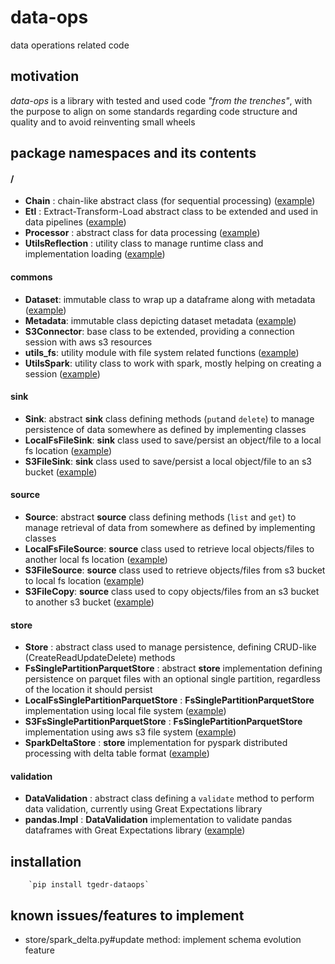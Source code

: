 # data-ops
data operations related code

## motivation
*data-ops* is a library with tested and used code *"from the trenches"*, with the purpose to align on some standards regarding code structure and quality and to avoid reinventing small wheels

## package namespaces and its contents

#### /
- __Chain__ : chain-like abstract class (for sequential processing) ([example](test/tgedr/dataops/test_processor_chain.py))
- __Etl__ : Extract-Transform-Load abstract class to be extended and used in data pipelines ([example](test/tgedr/dataops/test_etl.py))
- __Processor__ : abstract class for data processing ([example](test/tgedr/dataops/test_processor_chain.py))
- __UtilsReflection__ : utility class to manage runtime class and implementation loading ([example](test/tgedr/dataops/test_utils_reflection.py))

#### commons
- __Dataset__: immutable class to wrap up a dataframe along with metadata ([example](test/tgedr/dataops/commons/test_dataset.py))
- __Metadata__: immutable class depicting dataset metadata ([example](test/tgedr/dataops/commons/test_metadata.py))
- __S3Connector__: base class to be extended, providing a connection session with aws s3 resources
- __utils_fs__: utility module with file system related functions ([example](test/tgedr/dataops/commons/test_utils_fs.py))
- __UtilsSpark__: utility class to work with spark, mostly helping on creating a session ([example](test/tgedr/dataops/commons/test_utils_spark.py))

#### sink
- __Sink__: abstract **sink** class defining methods (`put`and `delete`) to manage persistence of data somewhere as defined by implementing classes
- __LocalFsFileSink__: __sink__ class used to save/persist an object/file to a local fs location ([example](test/tgedr/dataops/sink/test_localfs_file_sink.py))
- __S3FileSink__: __sink__ class used to save/persist a local object/file to an s3 bucket ([example](test/tgedr/dataops/sink/test_s3_file_sink.py))

#### source
- __Source__: abstract **source** class defining methods (`list` and `get`) to manage retrieval of data from somewhere as defined by implementing classes
- __LocalFsFileSource__: __source__ class used to retrieve local objects/files to another local fs location ([example](test/tgedr/dataops/source/test_localfs_file_source.py))
- __S3FileSource__: __source__ class used to retrieve objects/files from s3 bucket to local fs location ([example](test/tgedr/dataops/source/test_s3_file_source.py))
- __S3FileCopy__: __source__ class used to copy objects/files from an s3 bucket to another s3 bucket ([example](test/tgedr/dataops/source/test_s3_copy.py))

#### store
- __Store__ : abstract class used to manage persistence, defining CRUD-like (CreateReadUpdateDelete) methods
- __FsSinglePartitionParquetStore__ : abstract __store__ implementation defining persistence on parquet files with an optional single partition, regardless of the location it should persist
- __LocalFsSinglePartitionParquetStore__ : __FsSinglePartitionParquetStore__ implementation using local file system ([example](test/tgedr/dataops/store/test_local_fs_single_partition_parquet.py))
- __S3FsSinglePartitionParquetStore__ : __FsSinglePartitionParquetStore__ implementation using aws s3 file system ([example](test/tgedr/dataops/store/MANUAL_test_s3_single_partition_parquet.py))
- __SparkDeltaStore__ : __store__ implementation for pyspark distributed processing with delta table format ([example](test/tgedr/dataops/store/test_spark_delta.py))

#### validation
- __DataValidation__ : abstract class defining a `validate` method to perform data validation, currently using Great Expectations library
- __pandas.Impl__ : __DataValidation__ implementation to validate pandas dataframes with Great Expectations library ([example](test/tgedr/dataops/validation/test_validation.py))



## installation
        `pip install tgedr-dataops`

## known issues/features to implement
- store/spark_delta.py#update method: implement schema evolution feature
